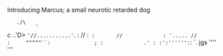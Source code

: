 Introducing Marcus; 
a small neurotic retarded dog
 
       ./\   _
  c ..'D> `'//...........'`.
  :        //            :`
  :       //             :
  '..... //              :    
   ^^^^^``:              ;
          :             .'
          : :':'''''':`: `. jgs
          ''''``      ``'''
